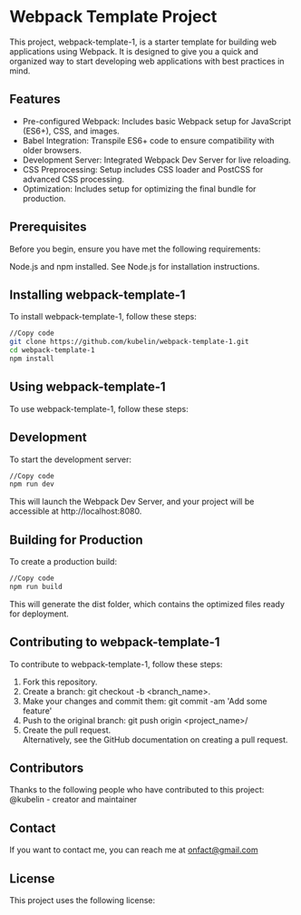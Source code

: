 # Webpack Template Project
This project, webpack-template-1, is a starter template for building web applications using Webpack. It is designed to give you a quick and organized way to start developing web applications with best practices in mind.

## Features
* Pre-configured Webpack: Includes basic Webpack setup for JavaScript (ES6+), CSS, and images.
* Babel Integration: Transpile ES6+ code to ensure compatibility with older browsers.
* Development Server: Integrated Webpack Dev Server for live reloading.
* CSS Preprocessing: Setup includes CSS loader and PostCSS for advanced CSS processing.
* Optimization: Includes setup for optimizing the final bundle for production.

## Prerequisites
Before you begin, ensure you have met the following requirements:

Node.js and npm installed. See Node.js for installation instructions.

## Installing webpack-template-1
To install webpack-template-1, follow these steps:

```bash
//Copy code
git clone https://github.com/kubelin/webpack-template-1.git
cd webpack-template-1
npm install
```

## Using webpack-template-1
To use webpack-template-1, follow these steps:

## Development
To start the development server:

```bash
//Copy code
npm run dev
```
This will launch the Webpack Dev Server, and your project will be accessible at http://localhost:8080.

## Building for Production
To create a production build:

```bash
//Copy code
npm run build
```
This will generate the dist folder, which contains the optimized files ready for deployment.

## Contributing to webpack-template-1
To contribute to webpack-template-1, follow these steps:

1. Fork this repository.
2. Create a branch: git checkout -b <branch_name>.
3. Make your changes and commit them: git commit -am 'Add some feature'
4. Push to the original branch: git push origin <project_name>/<location>
5. Create the pull request.   
Alternatively, see the GitHub documentation on creating a pull request.

## Contributors
Thanks to the following people who have contributed to this project:
@kubelin - creator and maintainer

## Contact
If you want to contact me, you can reach me at onfact@gmail.com

## License
This project uses the following license:
